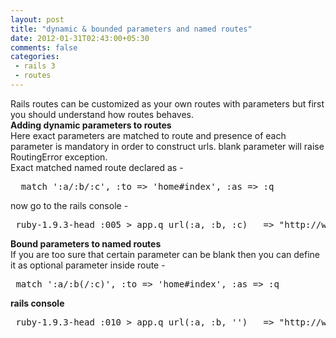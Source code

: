 ```yaml
---
layout: post
title: "dynamic & bounded parameters and named routes"
date: 2012-01-31T02:43:00+05:30
comments: false
categories:
 - rails 3
 - routes
---
```


<div class='post'>
Rails routes can be customized as your own routes with parameters but first you should understand how routes behaves. <br/> <b>Adding dynamic parameters to routes </b> <br/>Here exact parameters are matched to route and presence of each parameter is mandatory in order to construct urls. blank parameter will raise RoutingError exception. <br/>Exact matched named route declared as -  <pre class=ruby>  match ':a/:b/:c', :to => 'home#index', :as => :q </pre> now go to the rails console - <pre class=ruby> ruby-1.9.3-head :005 > app.q_url(:a, :b, :c)   => "http://www.example.com/a/b/c"        ruby-1.9.3-head :006 > app.q_url(:a, :b, '')   ActionController::RoutingError: No route matches {:controller=>"home", :a=>:a, :b=>:b, :c=>""} </pre><b>Bound parameters to named routes</b><br/>If you are too sure that certain parameter can be blank then you can define it as optional parameter inside route -  <br/><pre class=ruby> match ':a/:b(/:c)', :to => 'home#index', :as => :q </pre><b>rails console</b><pre class=ruby> ruby-1.9.3-head :010 > app.q_url(:a, :b, '')   => "http://www.example.com/a/b?c="   ruby-1.9.3-head :011 > app.q_url(:a, :b)   => "http://www.example.com/a/b" </pre></div>
